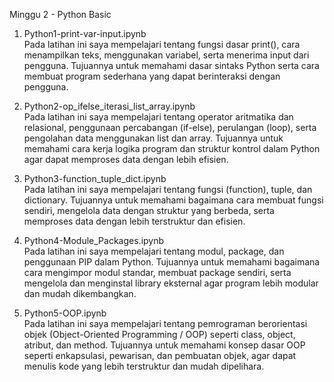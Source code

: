 Minggu 2 - Python Basic

1. Python1-print-var-input.ipynb  
Pada latihan ini saya mempelajari tentang fungsi dasar print(), cara menampilkan teks, menggunakan variabel, serta menerima input dari pengguna. Tujuannya untuk memahami dasar sintaks Python serta cara membuat program sederhana yang dapat berinteraksi dengan pengguna.

2. Python2-op_ifelse_iterasi_list_array.ipynb  
Pada latihan ini saya mempelajari tentang operator aritmatika dan relasional, penggunaan percabangan (if-else), perulangan (loop), serta pengolahan data menggunakan list dan array. Tujuannya untuk memahami cara kerja logika program dan struktur kontrol dalam Python agar dapat memproses data dengan lebih efisien.

3. Python3-function_tuple_dict.ipynb  
Pada latihan ini saya mempelajari tentang fungsi (function), tuple, dan dictionary. Tujuannya untuk memahami bagaimana cara membuat fungsi sendiri, mengelola data dengan struktur yang berbeda, serta memproses data dengan lebih terstruktur dan efisien.

4. Python4-Module_Packages.ipynb  
Pada latihan ini saya mempelajari tentang modul, package, dan penggunaan PIP dalam Python. Tujuannya untuk memahami bagaimana cara mengimpor modul standar, membuat package sendiri, serta mengelola dan menginstal library eksternal agar program lebih modular dan mudah dikembangkan.

5. Python5-OOP.ipynb  
Pada latihan ini saya mempelajari tentang pemrograman berorientasi objek (Object-Oriented Programming / OOP) seperti class, object, atribut, dan method. Tujuannya untuk memahami konsep dasar OOP seperti enkapsulasi, pewarisan, dan pembuatan objek, agar dapat menulis kode yang lebih terstruktur dan mudah dipelihara.
